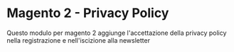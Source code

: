 # Magento 2 - Privacy Policy
Questo modulo per magento 2 aggiunge l'accettazione della privacy policy nella registrazione e nell'iscizione alla newsletter
 
